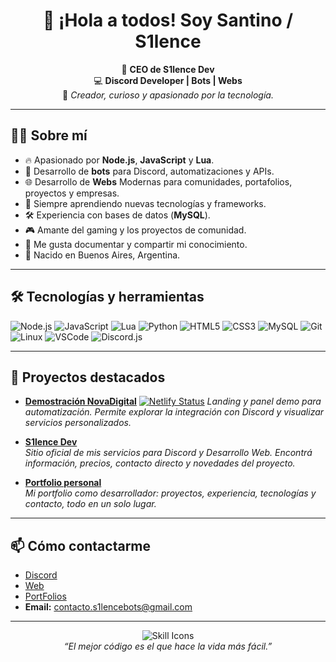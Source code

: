 <h1 align="center">👋 ¡Hola a todos! Soy Santino / S1lence</h1>
<p align="center">
  👤 <b>CEO de S1lence Dev</b> <br>
  💻 <b>Discord Developer | Bots | Webs</b> <br>
  🎵 <i>Creador, curioso y apasionado por la tecnología.</i>
</p>

---

## 🧑‍💻 Sobre mí

- 🔥 Apasionado por **Node.js**, **JavaScript** y **Lua**.
- 🤖 Desarrollo de **bots** para Discord, automatizaciones y APIs.
- 🌐 Desarrollo de **Webs** Modernas para comunidades, portafolios, proyectos y empresas.
- 🚀 Siempre aprendiendo nuevas tecnologías y frameworks.
- 🛠️ Experiencia con bases de datos (**MySQL**).
- 🎮 Amante del gaming y los proyectos de comunidad.
- 📝 Me gusta documentar y compartir mi conocimiento.
- 📍 Nacido en Buenos Aires, Argentina.

---

## 🛠️ Tecnologías y herramientas

![Node.js](https://img.shields.io/badge/Node.js-339933?style=flat&logo=node.js&logoColor=white)
![JavaScript](https://img.shields.io/badge/JavaScript-F7DF1E?style=flat&logo=javascript&logoColor=black)
![Lua](https://img.shields.io/badge/Lua-2C2D72?style=flat&logo=lua&logoColor=white)
![Python](https://img.shields.io/badge/Python-3776AB?style=flat&logo=python&logoColor=white)
![HTML5](https://img.shields.io/badge/HTML5-E34F26?style=flat&logo=html5&logoColor=white)
![CSS3](https://img.shields.io/badge/CSS3-1572B6?style=flat&logo=css3&logoColor=white)
![MySQL](https://img.shields.io/badge/MySQL-4479A1?style=flat&logo=mysql&logoColor=white)
![Git](https://img.shields.io/badge/Git-F05032?style=flat&logo=git&logoColor=white)
![Linux](https://img.shields.io/badge/Linux-FCC624?style=flat&logo=linux&logoColor=black)
![VSCode](https://img.shields.io/badge/VS%20Code-007ACC?style=flat&logo=visual-studio-code&logoColor=white)
![Discord.js](https://img.shields.io/badge/Discord.js-5865F2?style=flat&logo=discord&logoColor=white)

---

## 🌟 Proyectos destacados

- [**Demostración NovaDigital**](https://demostracion-novadigital.netlify.app) [![Netlify Status](https://api.netlify.com/api/v1/badges/3100f61c-7687-458c-826c-03cec67ce82c/deploy-status)](https://app.netlify.com/projects/demostracion-novadigital/deploys)
  _Landing y panel demo para automatización. Permite explorar la integración con Discord y visualizar servicios personalizados._

- [**S1lence Dev**](https://s1lencedev.vercel.app)  
  _Sitio oficial de mis servicios para Discord y Desarrollo Web. Encontrá información, precios, contacto directo y novedades del proyecto._

- [**Portfolio personal**](https://portfolio-santino-cuello.vercel.app)  
  _Mi portfolio como desarrollador: proyectos, experiencia, tecnologías y contacto, todo en un solo lugar._

---

## 📫 Cómo contactarme

- [Discord](https://discord.gg/Pdg5zcQ9Xv)
- [Web](https://s1lencedev.vercel.app)
- [PortFolios](https://portfolio-santino-cuello.vercel.app)
- **Email:** contacto.s1lencebots@gmail.com

---

<p align="center">
  <img src="https://skillicons.dev/icons?i=js,nodejs,lua,python,express,discord,linux,mysql,git,vscode,html,css" alt="Skill Icons" /><br>
  <i>“El mejor código es el que hace la vida más fácil.”</i>
</p>
